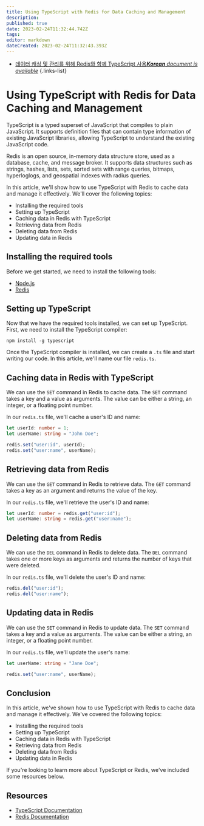 ```yaml
---
title: Using TypeScript with Redis for Data Caching and Management
description: 
published: true
date: 2023-02-24T11:32:44.742Z
tags: 
editor: markdown
dateCreated: 2023-02-24T11:32:43.393Z
---
```


- [데이터 캐싱 및 관리를 위해 Redis와 함께 TypeScript 사용***Korean** document is available*](/ko/Knowledge-base/TypeScript/using-typescript-with-redis-for-data-caching-and-management)
{.links-list}



# Using TypeScript with Redis for Data Caching and Management

TypeScript is a typed superset of JavaScript that compiles to plain JavaScript. It supports definition files that can contain type information of existing JavaScript libraries, allowing TypeScript to understand the existing JavaScript code.

Redis is an open source, in-memory data structure store, used as a database, cache, and message broker. It supports data structures such as strings, hashes, lists, sets, sorted sets with range queries, bitmaps, hyperloglogs, and geospatial indexes with radius queries. 

In this article, we'll show how to use TypeScript with Redis to cache data and manage it effectively. We'll cover the following topics:

- Installing the required tools
- Setting up TypeScript
- Caching data in Redis with TypeScript
- Retrieving data from Redis
- Deleting data from Redis
- Updating data in Redis

## Installing the required tools

Before we get started, we need to install the following tools:

- [Node.js](https://nodejs.org/en/)
- [Redis](https://redis.io/)

## Setting up TypeScript

Now that we have the required tools installed, we can set up TypeScript. First, we need to install the TypeScript compiler:

```
npm install -g typescript
```

Once the TypeScript compiler is installed, we can create a `.ts` file and start writing our code. In this article, we'll name our file `redis.ts`.

## Caching data in Redis with TypeScript

We can use the `SET` command in Redis to cache data. The `SET` command takes a key and a value as arguments. The value can be either a string, an integer, or a floating point number.

In our `redis.ts` file, we'll cache a user's ID and name:

```typescript
let userId: number = 1;
let userName: string = "John Doe";

redis.set("user:id", userId);
redis.set("user:name", userName);
```

## Retrieving data from Redis

We can use the `GET` command in Redis to retrieve data. The `GET` command takes a key as an argument and returns the value of the key.

In our `redis.ts` file, we'll retrieve the user's ID and name:

```typescript
let userId: number = redis.get("user:id");
let userName: string = redis.get("user:name");
```

## Deleting data from Redis

We can use the `DEL` command in Redis to delete data. The `DEL` command takes one or more keys as arguments and returns the number of keys that were deleted.

In our `redis.ts` file, we'll delete the user's ID and name:

```typescript
redis.del("user:id");
redis.del("user:name");
```

## Updating data in Redis

We can use the `SET` command in Redis to update data. The `SET` command takes a key and a value as arguments. The value can be either a string, an integer, or a floating point number.

In our `redis.ts` file, we'll update the user's name:

```typescript
let userName: string = "Jane Doe";

redis.set("user:name", userName);
```

## Conclusion

In this article, we've shown how to use TypeScript with Redis to cache data and manage it effectively. We've covered the following topics:

- Installing the required tools
- Setting up TypeScript
- Caching data in Redis with TypeScript
- Retrieving data from Redis
- Deleting data from Redis
- Updating data in Redis

If you're looking to learn more about TypeScript or Redis, we've included some resources below.

## Resources

- [TypeScript Documentation](https://www.typescriptlang.org/docs/handbook/basic-types.html)
- [Redis Documentation](https://redis.io/documentation)